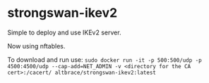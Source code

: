 # strongswan-ikev2
Simple to deploy and use IKEv2 server.

Now using nftables.

To download and run use: `sudo docker run -it -p 500:500/udp -p 4500:4500/udp --cap-add=NET_ADMIN -v <directory for the CA cert>:/cacert/ altbrace/strongswan-ikev2:latest`
